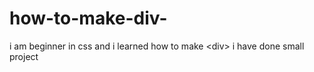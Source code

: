 # how-to-make-div-
i am beginner in css and i learned how to make &lt;div> i have done small project

